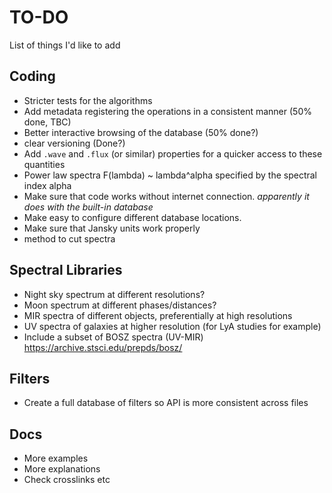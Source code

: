 # TO-DO

List of things I'd like to add

## Coding

- Stricter tests for the algorithms
- Add metadata registering the operations in a consistent manner (50% done, TBC)
- Better interactive browsing of the database (50% done?)
- clear versioning  (Done?)
- Add ``.wave`` and ``.flux`` (or similar) properties for a quicker access to these quantities
- Power law spectra F(lambda) ~ lambda^alpha specified by the spectral index alpha
- Make sure that code works without internet connection. _apparently it does with the built-in database_
- Make easy to configure different database locations. 
- Make sure that Jansky units work properly
- method to cut spectra

## Spectral Libraries

- Night sky spectrum at different resolutions?
- Moon spectrum at different phases/distances?
- MIR spectra of different objects, preferentially at high resolutions
- UV spectra of galaxies at higher resolution (for LyA studies for example)
- Include a subset of BOSZ spectra (UV-MIR) https://archive.stsci.edu/prepds/bosz/


## Filters

- Create a full database of filters so API is more consistent across files

## Docs

- More examples
- More explanations
- Check crosslinks etc
 
